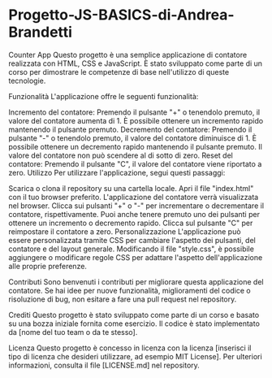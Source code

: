 # Progetto-JS-BASICS-di-Andrea-Brandetti

Counter App
Questo progetto è una semplice applicazione di contatore realizzata con HTML, CSS e JavaScript. È stato sviluppato come parte di un corso per dimostrare le competenze di base nell'utilizzo di queste tecnologie.

Funzionalità
L'applicazione offre le seguenti funzionalità:

Incremento del contatore: Premendo il pulsante "+" o tenendolo premuto, il valore del contatore aumenta di 1. È possibile ottenere un incremento rapido mantenendo il pulsante premuto.
Decremento del contatore: Premendo il pulsante "-" o tenendolo premuto, il valore del contatore diminuisce di 1. È possibile ottenere un decremento rapido mantenendo il pulsante premuto. Il valore del contatore non può scendere al di sotto di zero.
Reset del contatore: Premendo il pulsante "C", il valore del contatore viene riportato a zero.
Utilizzo
Per utilizzare l'applicazione, segui questi passaggi:

Scarica o clona il repository su una cartella locale.
Apri il file "index.html" con il tuo browser preferito.
L'applicazione del contatore verrà visualizzata nel browser.
Clicca sui pulsanti "+" o "-" per incrementare o decrementare il contatore, rispettivamente. Puoi anche tenere premuto uno dei pulsanti per ottenere un incremento o decremento rapido.
Clicca sul pulsante "C" per reimpostare il contatore a zero.
Personalizzazione
L'applicazione può essere personalizzata tramite CSS per cambiare l'aspetto dei pulsanti, del contatore e del layout generale. Modificando il file "style.css", è possibile aggiungere o modificare regole CSS per adattare l'aspetto dell'applicazione alle proprie preferenze.

Contributi
Sono benvenuti i contributi per migliorare questa applicazione del contatore. Se hai idee per nuove funzionalità, miglioramenti del codice o risoluzione di bug, non esitare a fare una pull request nel repository.

Crediti
Questo progetto è stato sviluppato come parte di un corso e basato su una bozza iniziale fornita come esercizio. Il codice è stato implementato da [nome del tuo team o da te stesso].

Licenza
Questo progetto è concesso in licenza con la licenza [inserisci il tipo di licenza che desideri utilizzare, ad esempio MIT License]. Per ulteriori informazioni, consulta il file [LICENSE.md] nel repository.
